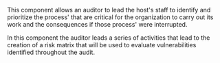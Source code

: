 This component allows an auditor to lead the host's staff to identify and prioritize the process' that are critical for the organization to carry out its work and the consequences if those process' were interrupted.

In this component the auditor leads a series of activities that lead to the creation of a risk matrix that will be used to evaluate vulnerabilities identified throughout the audit.
